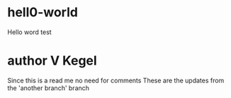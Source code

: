 # hell0-world
Hello word test
# author V Kegel 
Since this is a read me no need for comments
These are the updates from the 'another branch' branch
